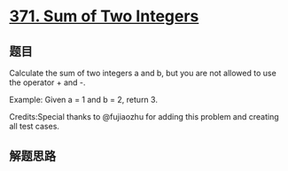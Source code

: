 # [371. Sum of Two Integers](https://leetcode.com/problems/sum-of-two-integers/)

## 题目

Calculate the sum of two integers a and b, but you are not allowed to use the operator + and -.

Example:
Given a = 1 and b = 2, return 3.

Credits:Special thanks to @fujiaozhu for adding this problem and creating all test cases.

## 解题思路



